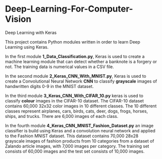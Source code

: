 # Deep-Learning-For-Computer-Vision
Deep Learning with Keras

This project contains Python modules written in order to learn Deep Learning using Keras. 

In the first module **1_Data_Classification.py**, Keras is used to create a machine learning module that can detect whether a banknote is a forgery or not.  The training data is numerical values in a CSV file.

In the second module **2_Keras_CNN_With_MNIST.py**, Keras is used to create a Convolutional Neural Network **CNN** to classify **grayscale** images of handwritten digits 0-9 in the MNIST dataset. 

In the third module **3_Keras_CNN_With_CIFAR_10.py** keras is used to classify **colour** images in the CIFAR-10 dataset. The CIFAR-10 dataset contains 60,000 32x32 color images in 10 different classes. The 10 different classes represent airplanes, cars, birds, cats, deer, dogs, frogs, horses, ships, and trucks. There are 6,000 images of each class.

In the fourth module **4_Keras_CNN_MNIST_Fashion_Dataset.py**  an image classifier is build using Keras and a convolution neural network 
and applied to the Fashion MNIST dataset.  This dataset contains 70,000 28x28 grayscale images of fashion products from 10 categories 
from a dataset of Zalando article images, with 7,000 images per category.
The training set consists of 60,000 images and the test set consists of 10,000 images. 
